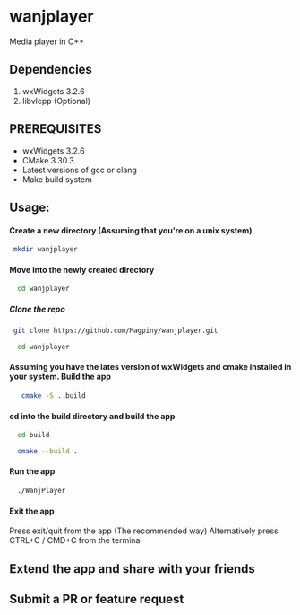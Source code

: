 # wanjplayer
Media player in C++

## Dependencies
1. wxWidgets 3.2.6
2. libvlcpp (Optional)

## PREREQUISITES
* wxWidgets 3.2.6
* CMake 3.30.3
* Latest versions of gcc or clang
* Make build system

## Usage:

#### Create a new directory (Assuming that you're on a unix system)
```bash
 mkdir wanjplayer
```
#### Move into the newly created directory
```bash
  cd wanjplayer
```
##### Clone the repo
```bash
 git clone https://github.com/Magpiny/wanjplayer.git
```

```bash
  cd wanjplayer
```
#### Assuming you have the lates version of wxWidgets and cmake installed in your system. Build the app
```bash
   cmake -S . build
```
#### cd into the build directory and build the app
```bash
  cd build
```
```bash
  cmake --build .
```

#### Run the app
```bash
  ./WanjPlayer
```
#### Exit the app
 Press exit/quit from the app (The recommended way)
 Alternatively press CTRL+C / CMD+C from the terminal

## Extend the app and share with your friends
## Submit a PR or feature request


